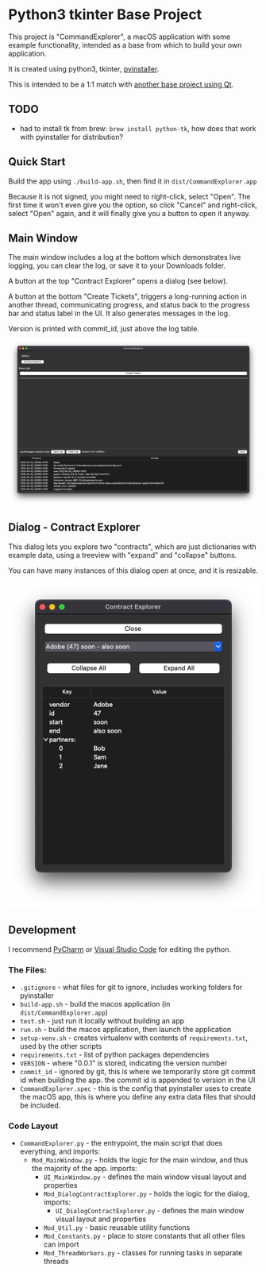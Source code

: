 # Python3 tkinter Base Project

This project is "CommandExplorer", a macOS application with some example functionality, 
intended as a base from which to build your own application. 

It is created using python3, tkinter, [pyinstaller](https://pyinstaller.org/en/stable/).

This is intended to be a 1:1 match with [another base project using Qt](https://github.com/bishopdynamics/python3-qt6-base-project).

## TODO
* had to install tk from brew: `brew install python-tk`, how does that work with pyinstaller for distribution?


## Quick Start
Build the app using `./build-app.sh`, then find it in `dist/CommandExplorer.app`

Because it is not signed, you might need to right-click, select "Open". 
The first time it won't even give you the option, so click "Cancel" and right-click, select "Open" again, 
and it will finally give you a button to open it anyway.

## Main Window

The main window includes a log at the bottom which demonstrates live logging, you can clear the log, 
or save it to your Downloads folder.

A button at the top "Contract Explorer" opens a dialog (see below).

A button at the bottom "Create Tickets", triggers a long-running action in another thread, communicating progress, 
and status back to the progress bar and status label in the UI. 
It also generates messages in the log.

Version is printed with commit_id, just above the log table.

![Main Window](screenshots/MainWindow.png)

## Dialog - Contract Explorer

This dialog lets you explore two "contracts", which are just dictionaries with example data, 
using a treeview with "expand" and "collapse" buttons.

You can have many instances of this dialog open at once, and it is resizable.

![Contract Explorer Dialog](screenshots/DialogContractExplorer.png)


## Development
I recommend [PyCharm](https://www.jetbrains.com/pycharm/) or [Visual Studio Code](https://code.visualstudio.com) for 
editing the python.

### The Files:

* `.gitignore` - what files for git to ignore, includes working folders for pyinstaller
* `build-app.sh` - build the macos application (in `dist/CommandExplorer.app`)
* `test.sh` - just run it locally without building an app
* `run.sh` - build the macos application, then launch the application
* `setup-venv.sh` - creates virtualenv with contents of `requirements.txt`, used by the other scripts
* `requirements.txt` - list of python packages dependencies
* `VERSION` - where "0.0.1" is stored, indicating the version number
* `commit_id` - ignored by git, this is where we temporarily store git commit id when building the app. the commit id is appended to version in the UI
* `CommandExplorer.spec` - this is the config that pyinstaller uses to create the macOS app, this is where you define any extra data files that should be included. 

### Code Layout

* `CommandExplorer.py` - the entrypoint, the main script that does everything, and imports:
  * `Mod_MainWindow.py` - holds the logic for the main window, and thus the majority of the app. imports:
    * `UI_MainWindow.py` - defines the main window visual layout and properties
    * `Mod_DialogContractExplorer.py` - holds the logic for the dialog, imports:
      * `UI_DialogContractExplorer.py` - defines the main window visual layout and properties
    * `Mod_Util.py` - basic reusable utility functions
    * `Mod_Constants.py` - place to store constants that all other files can import
    * `Mod_ThreadWorkers.py` - classes for running tasks in separate threads
